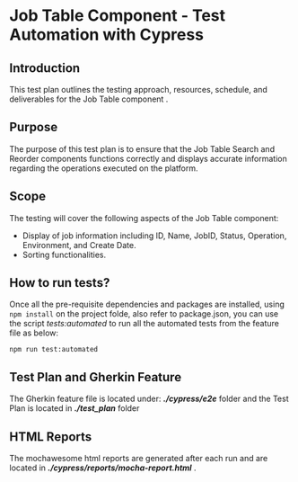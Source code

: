 # Job Table Component - Test Automation with Cypress

## Introduction
This test plan outlines the testing approach, resources, schedule, and deliverables for the Job Table component .

## Purpose
The purpose of this test plan is to ensure that the Job Table Search and Reorder components functions correctly and displays accurate information regarding the operations executed on the platform.

## Scope
The testing will cover the following aspects of the Job Table component:
- Display of job information including ID, Name, JobID, Status, Operation, Environment, and Create Date.
- Sorting functionalities.

## How to run tests?

Once all the pre-requisite dependencies and packages are installed, using `npm install` on the project folde, also refer to package.json, you can use the script _tests:automated_ to run all the automated tests from the feature file as below:

`npm run test:automated`

## Test Plan and Gherkin Feature

The Gherkin feature file is located under: **_./cypress/e2e_** folder and the Test Plan is located in _**./test_plan**_ folder

## HTML Reports

The mochawesome html reports are generated after each run and are located in _**./cypress/reports/mocha-report.html**_ .

